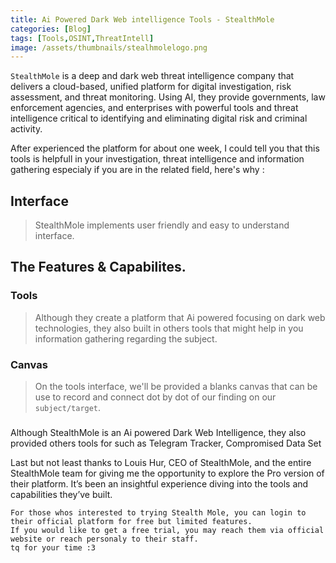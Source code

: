 ```yaml
---
title: Ai Powered Dark Web intelligence Tools - StealthMole
categories: [Blog]
tags: [Tools,OSINT,ThreatIntell]
image: /assets/thumbnails/stealhmolelogo.png
---
```


`StealthMole` is a deep and dark web threat intelligence company that delivers a cloud-based, unified platform for digital investigation, risk assessment, and threat monitoring. Using AI, they provide governments, law enforcement agencies, and enterprises with powerful tools and threat intelligence critical to identifying and eliminating digital risk and criminal activity.

After experienced the platform for about one week, I could tell you that this tools is helpfull in your investigation, threat intelligence and information gathering especialy if you are in the related field, here's why : 


## Interface 

> StealthMole implements user friendly and easy to understand interface.

## The Features & Capabilites. 

### Tools 

> Although they create a platform that Ai powered focusing on dark web technologies, they also built in others tools that might help in you information gathering regarding the subject. 

### Canvas 

> On the tools interface, we'll be provided a blanks canvas that can be use to record and connect dot by dot of our finding on our `subject/target`.

### 









Although StealthMole is an Ai powered Dark Web Intelligence, they also provided others tools for such as Telegram Tracker, Compromised Data Set 















Last but not least thanks to Louis Hur, CEO of StealthMole, and the entire StealthMole team for giving me the opportunity to explore the Pro version of their platform. It’s been an insightful experience diving into the tools and capabilities they’ve built. 


```
For those whos interested to trying Stealth Mole, you can login to their official platform for free but limited features.
If you would like to get a free trial, you may reach them via official website or reach personaly to their staff.
tq for your time :3 
```
